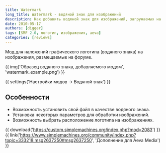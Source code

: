 ```yaml
---
title: Watermark
long_title: Watermark - водяной знак для изображений
description: Как добавить водяной знак для изображений, загружаемых на форум.
date: 2010-05-17
authors: [digger]
tags: [SMF 2.0, логотип, изображения, aeva]
categories: [reviews]
---
```


Мод для наложений графического логотипа (водяного знака) на изображения, размещаемые на форуме.

<!-- more -->

{{ img('Образец водяного знака, добавляемого модом', 'watermark_example.png') }}

{{ settings('Настройки модов → Водяной знак') }}

## Особенности

* Возможность установить свой файл в качестве водяного знака.
* Установка некоторых параметров для обработки изображений.
* Возможность выбрать расположение логотипа на изображениях.

{{ download('https://custom.simplemachines.org/index.php?mod=2083') }}
{{ link('https://www.simplemachines.org/community/index.php?topic=333218.msg2637250#msg2637250', 'Дополнение для Aeva Media') }}
